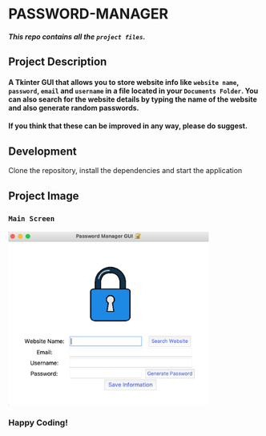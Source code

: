# PASSWORD-MANAGER

##### This repo contains all the `project files`.

## Project Description

#### A Tkinter GUI that allows you to store website info like `website name`, `password`, `email` and `username` in a file located in your `Documents Folder`. You can also search for the website details by typing the name of the website and also generate random passwords.

#### If you think that these can be improved in any way, please do suggest.

## Development

Clone the repository, install the dependencies and start the application

## Project Image

### `Main Screen`
<img src="https://github.com/DavidDanso/password-manager/blob/master/UI.png" width=400 />

### Happy Coding!
